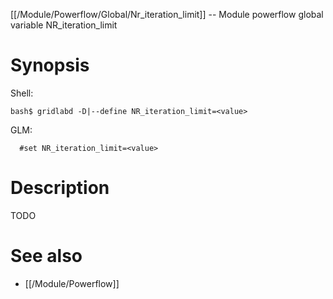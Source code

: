 [[/Module/Powerflow/Global/Nr_iteration_limit]] -- Module powerflow global variable NR_iteration_limit

# Synopsis

Shell:

~~~
bash$ gridlabd -D|--define NR_iteration_limit=<value>
~~~

GLM:

~~~
  #set NR_iteration_limit=<value>
~~~

# Description

TODO

# See also

* [[/Module/Powerflow]]
